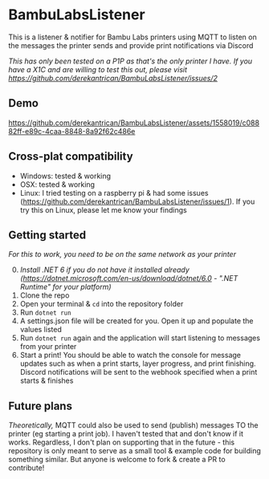 # BambuLabsListener

This is a listener & notifier for Bambu Labs printers using MQTT to listen on the messages the printer sends and provide print notifications via Discord

_This has only been tested on a P1P as that's the only printer I have. If you have a X1C and are willing to test this out, please visit https://github.com/derekantrican/BambuLabsListener/issues/2_

## Demo

https://github.com/derekantrican/BambuLabsListener/assets/1558019/c08882ff-e89c-4caa-8848-8a92f62c486e

## Cross-plat compatibility

- Windows: tested & working
- OSX: tested & working
- Linux: I tried testing on a raspberry pi & had some issues (https://github.com/derekantrican/BambuLabsListener/issues/1). If you try this on Linux, please let me know your findings

## Getting started

_For this to work, you need to be on the same network as your printer_

0. *Install .NET 6 if you do not have it installed already (https://dotnet.microsoft.com/en-us/download/dotnet/6.0 - ".NET Runtime" for your platform)*
1. Clone the repo
2. Open your terminal & `cd` into the repository folder
3. Run `dotnet run`
4. A settings.json file will be created for you. Open it up and populate the values listed
5. Run `dotnet run` again and the application will start listening to messages from your printer
6. Start a print! You should be able to watch the console for message updates such as when a print starts, layer progress, and print finishing. Discord notifications will be sent to the webhook specified when a print starts & finishes

## Future plans

_Theoretically,_ MQTT could also be used to send (publish) messages TO the printer (eg starting a print job). I haven't tested that and don't know if it works. Regardless, I don't plan on supporting that in the future - this repository is only meant to serve as a small tool & example code for building something similar. But anyone is welcome to fork & create a PR to contribute!
